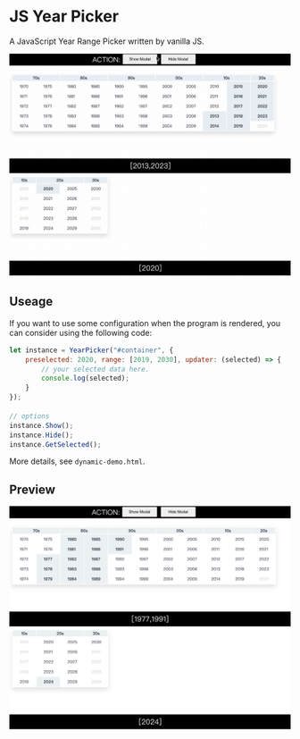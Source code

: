# JS Year Picker

A JavaScript Year Range Picker written by vanilla JS.

![](.github/demo.gif)

## Useage

If you want to use some configuration when the program is rendered, you can consider using the following code:

```js
let instance = YearPicker("#container", {
    preselected: 2020, range: [2019, 2030], updater: (selected) => {
        // your selected data here.
        console.log(selected);
    }
});

// options
instance.Show();
instance.Hide();
instance.GetSelected();
```

More details, see `dynamic-demo.html`.

## Preview

![](.github/preview.png)

